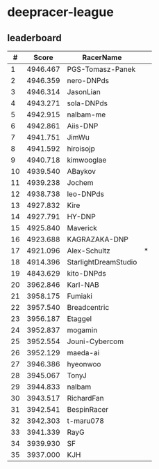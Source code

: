 # deepracer-league

## leaderboard

<!-- leaderboard -->
| # | Score | RacerName |   |
| - | ----- | --------- | - |
| 1 | 4946.467 | PGS-Tomasz-Panek | |
| 2 | 4946.359 | nero-DNPds | |
| 3 | 4946.314 | JasonLian | |
| 4 | 4943.271 | sola-DNPds | |
| 5 | 4942.915 | nalbam-me | |
| 6 | 4942.861 | Aiis-DNP | |
| 7 | 4941.751 | JimWu | |
| 8 | 4941.592 | hiroisojp | |
| 9 | 4940.718 | kimwooglae | |
| 10 | 4939.540 | ABaykov | |
| 11 | 4939.238 | Jochem | |
| 12 | 4938.738 | leo-DNPds | |
| 13 | 4927.832 | Kire | |
| 14 | 4927.791 | HY-DNP | |
| 15 | 4925.840 | Maverick | |
| 16 | 4923.688 | KAGRAZAKA-DNP | |
| 17 | 4921.096 | Alex-Schultz | * |
| 18 | 4914.396 | StarlightDreamStudio | |
| 19 | 4843.629 | kito-DNPds | |
| 20 | 3962.846 | Karl-NAB | |
| 21 | 3958.175 | Fumiaki | |
| 22 | 3957.540 | Breadcentric | |
| 23 | 3956.187 | Etaggel | |
| 24 | 3952.837 | mogamin | |
| 25 | 3952.554 | Jouni-Cybercom | |
| 26 | 3952.129 | maeda-ai | |
| 27 | 3946.386 | hyeonwoo | |
| 28 | 3945.067 | TonyJ | |
| 29 | 3944.833 | nalbam | |
| 30 | 3943.517 | RichardFan | |
| 31 | 3942.541 | BespinRacer | |
| 32 | 3942.303 | t-maru078 | |
| 33 | 3941.339 | RayG | |
| 34 | 3939.930 | SF | |
| 35 | 3937.000 | KJH | |
